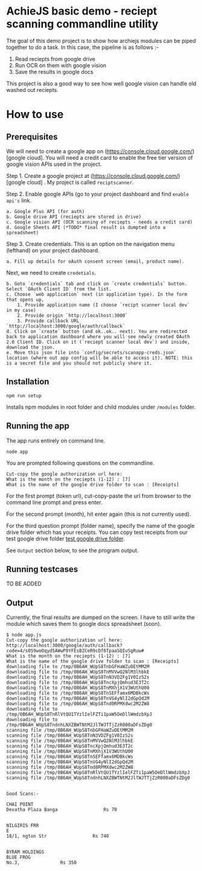 # AchieJS basic demo - reciept scanning commandline utility

The goal of this demo project is to show how archiejs modules can be piped together
to do a task. In this case, the pipeline is as follows :-

1. Read reciepts from google drive
2. Run OCR on them with google vision
3. Save the results in google docs

This project is also a good way to see how well google vision can handle old washed out
reciepts.


# How to use

## Prerequisites

We will need to create a google app on (https://console.cloud.google.com/)[google cloud]. You will need a credit card to enable the free tier version of google vision APIs used in the project. 

Step 1. Create a google project at (https://console.cloud.google.com/)[google cloud] . My project is called `reciptscanner`.

Step 2. Enable google APIs (go to your project dashboard and find `enable api's` link.

```
a. Google Plus API (for auth)
b. Google drive API (reciepts are stored in drive)
c. Google vision API (OCR scanning of reciepts - needs a credit card)
d. Google Sheets API (*TODO* final result is dumpted into a spreadsheet)
```

Step 3. Create credentials. This is an option on the navigation menu (lefthand) on your project dashboard.

```
a. Fill up details for oAuth consent screen (email, product name).
```

Next, we need to create `credetials`.

```
b. Goto `credentials` tab and click on `create credentials` button. Select `OAuth Client ID` from the list.
c. Choose `web application` next (in application type). In the form that opens up,
    1. Provide application name (I choose `recipt scanner local dev` in my case)
    2. Provide origin `http://localhost:3000`
    3. Provide callback URL `http://localhost:3000/google/auth/callback`
d. Click on `create` button (and ok..ok.. next). You are redirected back to application dashboard where you will see newly created OAuth 2.0 Client ID. Click on it (`reciept scanner local dev`) and inside, download the json. 
e. Move this json file into `config/secrets/scanapp-creds.json` location (where out app config will be able to access it). NOTE: this is a secret file and you should not publicly share it.
```


## Installation

```
npm run setup
```

Installs npm modules in root folder and child modules under `/modules` folder.

## Running the app

The app runs entirely on command line.

```
node app
```

You are prompted following questions on the commandline.

```
Cut-copy the google authorization url here: 
What is the month on the reciepts (1-12) : [7]
What is the name of the google drive folder to scan : [Receipts]
```

For the first prompt (token url), cut-copy-paste the url from browser to the command line prompt and press enter.

For the second prompt (month), hit enter again (this is not currently used).

For the third question prompt (folder name), specify the name of the google drive folder which has your receipts. You can copy test receipts from our test google drive folder [test google drive folder](https://drive.google.com/drive/folders/0B6AH_WUpS8TnQ0pXc3hmZDQxWkk).

See `Output` section below, to see the program output.

## Running testcases

TO BE ADDED

## Output

Currently, the final results are dumped on the screen. I have to still write the module which saves them to google docs spreadsheet (soon).

```
$ node app.js 
Cut-copy the google authorization url here: http://localhost:3000/google/auth/callback?code=4/sOS9woOqyd5AWwP0YFEsBZCeR9cDf6TpaaSQIuSgRuw#
What is the month on the reciepts (1-12) : [7] 
What is the name of the google drive folder to scan : [Receipts] 
downloading file to /tmp/0B6AH_WUpS8TnbGFHaWZuOEtMM2M
downloading file to /tmp/0B6AH_WUpS8TnMVVwQ2NlM3lhbkE
downloading file to /tmp/0B6AH_WUpS8TnN3VDZFg1V0IzS2s
downloading file to /tmp/0B6AH_WUpS8TncXpjQmhud3E3T2c
downloading file to /tmp/0B6AH_WUpS8TnMXhjX1V3WUthU00
downloading file to /tmp/0B6AH_WUpS8TnSEFfamx6MDBkcWs
downloading file to /tmp/0B6AH_WUpS8TnVG4yNlI2dGpQd2M
downloading file to /tmp/0B6AH_WUpS8Tnd0RPMXdwc2M2ZW8
downloading file to /tmp/0B6AH_WUpS8TnRlVtQU1TYzlIelFZTi1paW5OeDllWmdzbXpJ
downloading file to /tmp/0B6AH_WUpS8TndnhLNXZBWTNtM2JlTWJTTjZzR000aDFsZDg0
scanning file /tmp/0B6AH_WUpS8TnbGFHaWZuOEtMM2M
scanning file /tmp/0B6AH_WUpS8TnN3VDZFg1V0IzS2s
scanning file /tmp/0B6AH_WUpS8TnMVVwQ2NlM3lhbkE
scanning file /tmp/0B6AH_WUpS8TncXpjQmhud3E3T2c
scanning file /tmp/0B6AH_WUpS8TnMXhjX1V3WUthU00
scanning file /tmp/0B6AH_WUpS8TnSEFfamx6MDBkcWs
scanning file /tmp/0B6AH_WUpS8TnVG4yNlI2dGpQd2M
scanning file /tmp/0B6AH_WUpS8Tnd0RPMXdwc2M2ZW8
scanning file /tmp/0B6AH_WUpS8TnRlVtQU1TYzlIelFZTi1paW5OeDllWmdzbXpJ
scanning file /tmp/0B6AH_WUpS8TndnhLNXZBWTNtM2JlTWJTTjZzR000aDFsZDg0


Good Scans:-

CHAI POINT
Devatha Plaza Banga 				Rs 70 


NILGIRIS FRR
E
18/1, ngton Str 				Rs 740 


BYRAM HOLDINGS
BLUE FROG
No.3, 				Rs 350 
```

